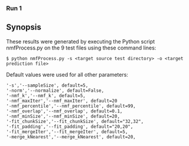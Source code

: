### Run 1 

## Synopsis

These results were generated by executing the Python script nmfProcess.py on the 9 test files
using these command lines:

    $ python nmfProcess.py -s <target source test directory> -o <target prediction file>

Default values were used for all other parameters:

    '-s','--sampleSize', default=5, 
    '-norm','--normalize', default=False, 
    '-nmf_k','--nmf_k', default=5, 
    '-nmf_maxIter','--nmf_maxIter', default=20
    '-nmf_percentile','--nmf_percentile', default=99, 
    '-nmf_overlap','--nmf_overlap', default=0.1, 
    '-nmf_minSize','--nmf_minSize', default=20, 
    '-fit_chunkSize','--fit_chunkSize', default="32,32", 
    '-fit_padding','--fit_padding', default="20,20", 
    '-fit_mergeIter','--fit_mergeIter', default=5, 
    '-merge_kNearest','--merge_kNearest', default=20, 


